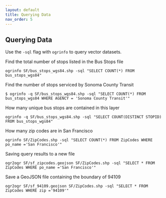 ```yaml
---
layout: default
title: Querying Data
nav_order: 5
---
```


## Querying Data

Use the `-sql` flag with `ogrinfo` to query vector datasets.

Find the total number of stops listed in the Bus Stops file

```
ogrinfo SF/bus_stops_wgs84.shp -sql "SELECT COUNT(*) FROM bus_stops_wgs84"
```
Find the number of stops serviced by Sonoma County Transit

```
$ ogrinfo -q SF/bus_stops_wgs84.shp -sql "SELECT COUNT(*) FROM bus_stops_wgs84 WHERE AGENCY = 'Sonoma County Transit'"
```

How many unique bus stops are contained in this layer
```
ogrinfo -q SF/bus_stops_wgs84.shp -sql "SELECT COUNT(DISTINCT STOPID) FROM bus_stops_wgs84"
```

How many zip codes are in San Francisco

```
ogrinfo SF/ZipCodes.shp -sql "SELECT COUNT(*) FROM ZipCodes WHERE po_name ='San Francisco'"
```

Saving query results to a new file

```
ogr2ogr SF/sf_zipcodes.geojson SF/ZipCodes.shp -sql "SELECT * FROM ZipCodes WHERE po_name ='San Francisco'"
```

Save a GeoJSON file containing the boundary of 94109

```
ogr2ogr SF/sf_94109.geojson SF/ZipCodes.shp -sql "SELECT * FROM ZipCodes WHERE zip ='94109'"
```
